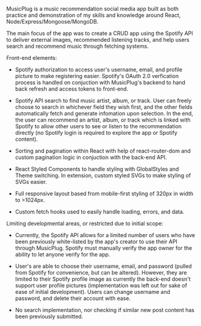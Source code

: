 MusicPlug is a music recommendation social media app built as both practice and demonstration of my skills and knowledge around React, Node/Express/Mongoose/MongoDB.

The main focus of the app was to create a CRUD app using the Spotify API to deliver external images, recommended listening tracks, and help users search and recommend music through fetching systems.

Front-end elements:

- Spotify authorization to access user's username, email, and profile picture to make registering easier. Spotify's OAuth 2.0 verfication process is handled on conjuction with MusicPlug's backend to hand back refresh and access tokens to front-end.

- Spotify API search to find music artist, album, or track. User can freely choose to search in whichever field they wish first, and the other fields automatically fetch and generate infomation upon selection. In the end, the user can recommend an artist, album, or track which is linked with Spotify to allow other users to see or listen to the recommendation directly (no Spotify login is required to explore the app or Spotify content).

- Sorting and pagination within React with help of react-router-dom and custom pagination logic in conjuction with the back-end API.

- React Styled Components to handle styling with GlobalStyles and Theme switching. In extension, custom styled SVGs to make styling of SVGs easier.

- Full responsive layout based from mobile-first styling of 320px in width to >1024px.

- Custom fetch hooks used to easily handle loading, errors, and data.

Limiting developmental areas, or restricted due to initial scope:

- Currently, the Spotify API allows for a limited number of users who have been previously white-listed by the app's creator to use their API through MusicPlug. Spotify must manually verify the app owner for the ability to let anyone verify for the app.

- User's are able to choose their username, email, and password (pulled from Spotify for convenience, but can be altered). However, they are limited to their Spotify profile image as currently the back-end doesn't support user profile pictures (implementation was left out for sake of ease of initial development). Users can change username and password, and delete their account with ease.

- No search implementation, nor checking if similar new post content has been previously submitted.
